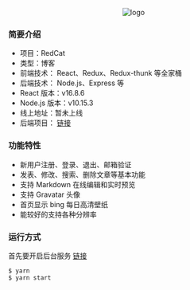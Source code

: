 <p align="center">
  <img src="https://github.com/1103409364/rr-blog/blob/master/src/statics/logo.jpg?raw=true" alt="logo">
</p>
<!-- <h1 align="center"><a href="#" target="_blank">RedCat</a></h1> -->

### 简要介绍
* 项目：RedCat
* 类型：博客
* 前端技术： React、Redux、Redux-thunk 等全家桶
* 后端技术： Node.js、Express 等
* React 版本：v16.8.6
* Node.js 版本：v10.15.3
* 线上地址：暂未上线
* 后端项目： [链接](https://github.com/1103409364/rr-blog-backend)

### 功能特性
* 新用户注册、登录、退出、邮箱验证
* 发表、修改、搜索、删除文章等基本功能
* 支持 Markdown 在线编辑和实时预览
* 支持 Gravatar 头像
* 首页显示 bing 每日高清壁纸
* 能较好的支持各种分辨率

### 运行方式
首先要开启后台服务 [链接](https://github.com/1103409364/rr-blog-backend)
```
$ yarn
$ yarn start
```